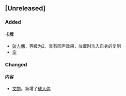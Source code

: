 ## [Unreleased]

### Added

#### 卡牌
- [破人偶](卡牌/破人偶.md)，等级为2，具有回声效果，放置时洗入自身的复制
- [空](卡牌/空.md)

### Changed
#### 内容
- [文物](卡牌组/文物.md)，新增了[破人偶](卡牌/破人偶.md)
